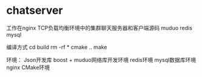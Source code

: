 # chatserver
工作在nginx TCP负载均衡环境中的集群聊天服务器和客户端源码 muduo redis mysql

编译方式
cd build
rm -rf *
cmake ..
make

环境：
Json开发库
boost + muduo网络库开发环境
redis环境
mysql数据库环境
nginx
CMake环境